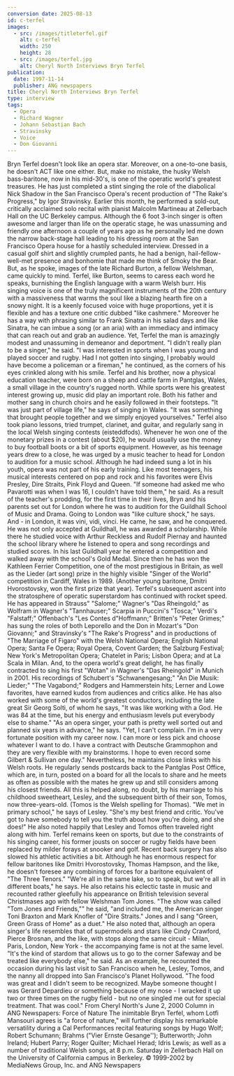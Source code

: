 ```yaml
---
conversion date: 2025-08-13
id: c-terfel
images:
  - src: /images/titleterfel.gif
    alt: c-terfel
    width: 250
    height: 28
  - src: /images/terfel.jpg
    alt: Cheryl North Interviews Bryn Terfel
publication:
  date: 1997-11-14
  publisher: ANG newspapers
title: Cheryl North Interviews Bryn Terfel
type: interview
tags:
  - Opera
  - Richard Wagner
  - Johann Sebastian Bach
  - Stravinsky
  - Voice
  - Don Giovanni
---
```

Bryn Terfel doesn't look like an opera star. Moreover, on a one-to-one basis, he doesn't ACT like one either. But, make no mistake, the husky Welsh bass-baritone, now in his mid-30's, is one of the operatic world's greatest treasures. He has just completed a stint singing the role of the diabolical Nick Shadow in the San Francisco Opera's recent production of "The Rake's Progress," by Igor Stravinsky. Earlier this month, he performed a sold-out, critically acclaimed solo recital with pianist Malcolm Martineau at Zellerbach Hall on the UC Berkeley campus. Although the 6 foot 3-inch singer is often awesome and larger than life on the operatic stage, he was unassuming and friendly one afternoon a couple of years ago as he personally led me down the narrow back-stage hall leading to his dressing room at the San Francisco Opera house for a hastily scheduled interview. Dressed in a casual golf shirt and slightly crumpled pants, he had a benign, hail-fellow-well-met presence and bonhomie that made me think of Smoky the Bear. But, as he spoke, images of the late Richard Burton, a fellow Welshman, came quickly to mind. Terfel, like Burton, seems to caress each word he speaks, burnishing the English language with a warm Welsh burr. His singing voice is one of the truly magnificent instruments of the 20th century with a massiveness that warms the soul like a blazing hearth fire on a snowy night. It is a keenly focused voice with huge proportions, yet it is flexible and has a texture one critic dubbed "like cashmere." Moreover he has a way with phrasing similar to Frank Sinatra in his salad days and like Sinatra, he can imbue a song (or an aria) with an immediacy and intimacy that can reach out and grab an audience. Yet, Terfel the man is amazingly modest and unassuming in demeanor and deportment. "I didn't really plan to be a singer," he said. "I was interested in sports when I was young and played soccer and rugby. Had I not gotten into singing, I probably would have become a policeman or a fireman," he continued, as the corners of his eyes crinkled along with his smile. Terfel and his brother, now a physical education teacher, were born on a sheep and cattle farm in Pantglas, Wales, a small village in the country's rugged north. While sports were his greatest interest growing up, music did play an important role. Both his father and mother sang in church choirs and he easily followed in their footsteps. "It was just part of village life," he says of singing in Wales. "It was something that brought people together and we simply enjoyed yourselves." Terfel also took piano lessons, tried trumpet, clarinet, and guitar, and regularly sang in the local Welsh singing contests (eisteddfods). Whenever he won one of the monetary prizes in a contest (about $20), he would usually use the money to buy football boots or a bit of sports equipment. However, as his teenage years drew to a close, he was urged by a music teacher to head for London to audition for a music school. Although he had indeed sung a lot in his youth, opera was not part of his early training. Like most teenagers, his musical interests centered on pop and rock and his favorites were Elvis Presley, Dire Straits, Pink Floyd and Queen. "If someone had asked me who Pavarotti was when I was 16, I couldn't have told them," he said. As a result of the teacher's prodding, for the first time in their lives, Bryn and his parents set out for London where he was to audition for the Guildhall School of Music and Drama. Going to London was "like culture shock," he says. And - in London, it was vini, vidi, vinci. He came, he saw, and he conquered. He was not only accepted at Guildhall, he was awarded a scholarship. While there he studied voice with Arthur Reckless and Rudolf Piernay and haunted the school library where he listened to opera and song recordings and studied scores. In his last Guildhall year he entered a competition and walked away with the school's Gold Medal. Since then he has won the Kathleen Ferrier Competition, one of the most prestigious in Britain, as well as the Lieder (art song) prize in the highly visible "Singer of the World" competition in Cardiff, Wales in 1989. (Another young baritone, Dmitri Hvorostovsky, won the first prize that year). Terfel's subsequent ascent into the stratosphere of operatic superstardom has continued with rocket speed. He has appeared in Strauss" "Salome;" Wagner's "Das Rheingold;" as Wolfram in Wagner's "Tannhauser;" Scarpia in Puccini's "Tosca;" Verdi's "Falstaff;" Offenbach's "Les Contes d"Hoffmann;" Britten's "Peter Grimes;" has sung the roles of both Leporello and the Don in Mozart's "Don Giovanni;" and Stravinsky's "The Rake's Progress" and in productions of "The Marriage of Figaro" with the Welsh National Opera; English National Opera; Santa Fe Opera; Royal Opera, Covent Garden; the Salzburg Festival; New York's Metropolitan Opera; Chatelet in Paris; Lisbon Opera; and at La Scala in Milan. And, to the opera world's great delight, he has finally contracted to sing his first "Wotan" in Wagner's "Das Rheingold" in Munich in 2001. His recordings of Schubert's "Schwanengesang;" "An Die Musik: Lieder;" "The Vagabond;" Rodgers and Hammerstein hits; Lerner and Lowe favorites, have earned kudos from audiences and critics alike. He has also worked with some of the world's greatest conductors, including the late great Sir Georg Solti, of whom he says, "It was like working with a God. He was 84 at the time, but his energy and enthusiasm levels put everybody else to shame." "As an opera singer, your path is pretty well sorted out and planned six years in advance," he says. "Yet, I can't complain. I'm in a very fortunate position with my career now. I can more or less pick and choose whatever I want to do. I have a contract with Deutsche Grammophon and they are very flexible with my brainstorms. I hope to even record some Gilbert & Sullivan one day." Nevertheless, he maintains close links with his Welsh roots. He regularly sends postcards back to the Pantglas Post Office, which are, in turn, posted on a board for all the locals to share and he meets as often as possible with the mates he grew up and still considers among his closest friends. All this is helped along, no doubt, by his marriage to his childhood sweetheart, Lesley, and the subsequent birth of their son, Tomos, now three-years-old. (Tomos is the Welsh spelling for Thomas). "We met in primary school," he says of Lesley. "She's my best friend and critic. You've got to have somebody to tell you the truth about how you're doing, and she does!" He also noted happily that Lesley and Tomos often traveled right along with him. Terfel remains keen on sports, but due to the constraints of his singing career, his former jousts on soccer or rugby fields have been replaced by milder forays at snooker and golf. Recent back surgery has also slowed his athletic activities a bit. Although he has enormous respect for fellow baritones like Dmitri Hvorostovsky, Thomas Hampson, and the like, he doesn't foresee any combining of forces for a baritone equivalent of "The Three Tenors." "We're all in the same lake, so to speak, but we're all in different boats," he says. He also retains his eclectic taste in music and recounted rather gleefully his appearance on British television several Christmases ago with fellow Welshman Tom Jones. "The show was called "Tom Jones and Friends,"" he said, "and included me, the American singer Toni Braxton and Mark Knofler of "Dire Straits." Jones and I sang "Green, Green Grass of Home" as a duet." He also noted that, although an opera singer's life resembles that of supermodels and stars like Cindy Crawford, Pierce Brosnan, and the like, with stops along the same circuit - Milan, Paris, London, New York - the accompanying fame is not at the same level. "It's the kind of stardom that allows us to go to the corner Safeway and be treated like everybody else," he said. As an example, he recounted the occasion during his last visit to San Francisco when he, Lesley, Tomos, and the nanny all dropped into San Francisco's Planet Hollywood. "The food was great and I didn't seem to be recognized. Maybe someone thought I was Gerard Depardieu or something because of my nose - I wracked it up two or three times on the rugby field - but no one singled me out for special treatment. That was cool." From Cheryl North's June 2, 2000 Column in ANG Newspapers: Force of Nature The inimitable Bryn Terfel, whom Lotfi Mansouri agrees is "a force of nature," will further display his remarkable versatility during a Cal Performances recital featuring songs by Hugo Wolf; Robert Schumann; Brahms ("Vier Ernste Gesange''); Butterworth; John Ireland; Hubert Parry; Roger Quilter; Michael Herad; Idris Lewis; as well as a number of traditional Welsh songs, at 8 p.m. Saturday in Zellerbach Hall on the University of California campus in Berkeley. © 1999-2002 by MediaNews Group, Inc. and ANG Newspapers